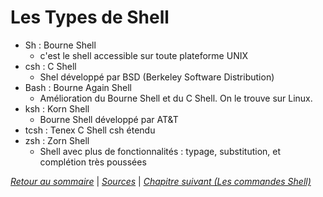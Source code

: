 # Les Types de Shell

- Sh : Bourne Shell 
    - c'est le shell accessible sur toute plateforme UNIX
- csh : C Shell
    - Shel développé par BSD (Berkeley Software Distribution)
- Bash : Bourne Again Shell
    - Amélioration du Bourne Shell et du C Shell. On le trouve sur Linux.
- ksh : Korn Shell
    - Bourne Shell développé par AT&T
- tcsh : Tenex C Shell
    csh étendu
- zsh : Zorn Shell
    - Shell avec plus de fonctionnalités : typage, substitution, et complétion très poussées

*[Retour au sommaire](../README.md)* | 
*[Sources](./sources.md)* | *[Chapitre suivant (Les commandes Shell)](./cmd.md)*